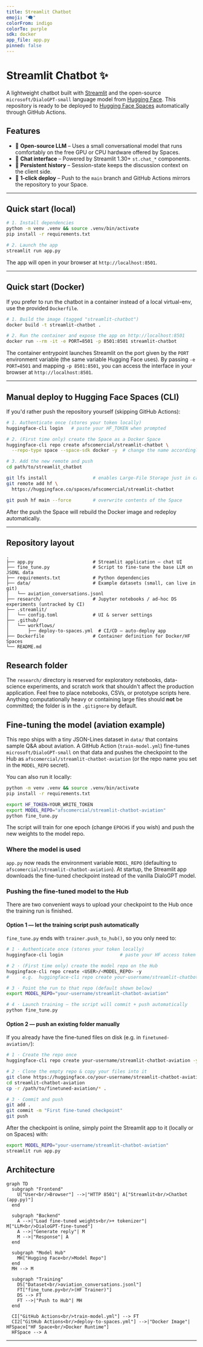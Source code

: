 ```yaml
---
title: Streamlit Chatbot
emoji: "🗨️"
colorFrom: indigo
colorTo: purple
sdk: docker
app_file: app.py
pinned: false
---
```


# Streamlit Chatbot ✨

A lightweight chatbot built with [Streamlit](https://streamlit.io/) and the open-source `microsoft/DialoGPT-small` language model from [Hugging Face](https://huggingface.co/). This repository is ready to be deployed to [Hugging Face Spaces](https://huggingface.co/spaces) automatically through GitHub Actions.

## Features

* 📜 **Open-source LLM** – Uses a small conversational model that runs comfortably on the free GPU or CPU hardware offered by Spaces.
* 💬 **Chat interface** – Powered by Streamlit 1.30+ `st.chat_*` components.
* 🔄 **Persistent history** – Session-state keeps the discussion context on the client side.
* 🚀 **1-click deploy** – Push to the `main` branch and GitHub Actions mirrors the repository to your Space.

---

## Quick start (local)

```bash
# 1. Install dependencies
python -m venv .venv && source .venv/bin/activate
pip install -r requirements.txt

# 2. Launch the app
streamlit run app.py
```

The app will open in your browser at `http://localhost:8501`.

---

## Quick start (Docker)

If you prefer to run the chatbot in a container instead of a local virtual-env, use the provided `Dockerfile`.

```bash
# 1. Build the image (tagged "streamlit-chatbot")
docker build -t streamlit-chatbot .

# 2. Run the container and expose the app on http://localhost:8501
docker run --rm -it -e PORT=8501 -p 8501:8501 streamlit-chatbot
```

The container entrypoint launches Streamlit on the port given by the `PORT` environment variable (the same variable Hugging Face uses). By passing `-e PORT=8501` and mapping `-p 8501:8501`, you can access the interface in your browser at `http://localhost:8501`.

---

## Manual deploy to Hugging Face Spaces (CLI)

If you'd rather push the repository yourself (skipping GitHub Actions):

```bash
# 1. Authenticate once (stores your token locally)
huggingface-cli login   # paste your HF_TOKEN when prompted

# 2. (First time only) create the Space as a Docker Space
huggingface-cli repo create afscomercial/streamlit-chatbot \
  --repo-type space --space-sdk docker -y  # change the name accordingly

# 3. Add the new remote and push
cd path/to/streamlit_chatbot

git lfs install                 # enables Large-File Storage just in case
git remote add hf \
  https://huggingface.co/spaces/afscomercial/streamlit-chatbot

git push hf main --force        # overwrite contents of the Space
```

After the push the Space will rebuild the Docker image and redeploy automatically.

---

## Repository layout

```
.
├── app.py                      # Streamlit application – chat UI
├── fine_tune.py                # Script to fine-tune the base LLM on JSONL data
├── requirements.txt            # Python dependencies
├── data/                       # Example datasets (small, can live in git)
│   └── aviation_conversations.jsonl
├── research/                   # Jupyter notebooks / ad-hoc DS experiments (untracked by CI)
├── .streamlit/
│   └── config.toml             # UI & server settings
├── .github/
│   └── workflows/
│       ├── deploy-to-spaces.yml  # CI/CD – auto-deploy app
├── Dockerfile                  # Container definition for Docker/HF Spaces
└── README.md
```

## Research folder
The `research/` directory is reserved for exploratory notebooks, data-science experiments, and scratch work that shouldn't affect the production application. Feel free to place notebooks, CSVs, or prototype scripts here. Anything computationally heavy or containing large files should **not** be committed; the folder is in the `.gitignore` by default.

## Fine-tuning the model (aviation example)

This repo ships with a tiny JSON-Lines dataset in `data/` that contains sample Q&A about aviation. A GitHub Action (`train-model.yml`) fine-tunes `microsoft/DialoGPT-small` on that data and pushes the checkpoint to the Hub as `afscomercial/streamlit-chatbot-aviation` (or the repo name you set in the `MODEL_REPO` secret).

You can also run it locally:

```bash
python -m venv .venv && source .venv/bin/activate
pip install -r requirements.txt

export HF_TOKEN=YOUR_WRITE_TOKEN
export MODEL_REPO="afscomercial/streamlit-chatbot-aviation"
python fine_tune.py
```

The script will train for one epoch (change `EPOCHS` if you wish) and push the new weights to the model repo.

### Where the model is used
`app.py` now reads the environment variable `MODEL_REPO` (defaulting to `afscomercial/streamlit-chatbot-aviation`). At startup, the Streamlit app downloads the fine-tuned checkpoint instead of the vanilla DialoGPT model.

### Pushing the fine-tuned model to the Hub

There are two convenient ways to upload your checkpoint to the Hub once the training run is finished.

#### Option 1 — let the training script push automatically
`fine_tune.py` ends with `trainer.push_to_hub()`, so you only need to:

```bash
# 1 · Authenticate once (stores your token locally)
huggingface-cli login                     # paste your HF access token

# 2 · (First time only) create the model repo on the Hub
huggingface-cli repo create <USER>/<MODEL_REPO> -y
#     e.g.  huggingface-cli repo create your-username/streamlit-chatbot-aviation -y

# 3 · Point the run to that repo (default shown below)
export MODEL_REPO="your-username/streamlit-chatbot-aviation"

# 4 · Launch training — the script will commit + push automatically
python fine_tune.py
```

#### Option 2 — push an existing folder manually
If you already have the fine-tuned files on disk (e.g. in `finetuned-aviation/`):

```bash
# 1 · Create the repo once
huggingface-cli repo create your-username/streamlit-chatbot-aviation -y

# 2 · Clone the empty repo & copy your files into it
git clone https://huggingface.co/your-username/streamlit-chatbot-aviation
cd streamlit-chatbot-aviation
cp -r /path/to/finetuned-aviation/* .

# 3 · Commit and push
git add .
git commit -m "First fine-tuned checkpoint"
git push
```

After the checkpoint is online, simply point the Streamlit app to it (locally or on Spaces) with:

```bash
export MODEL_REPO="your-username/streamlit-chatbot-aviation"
streamlit run app.py
```

## Architecture

```mermaid
graph TD
  subgraph "Frontend"
    U["User<br/>Browser"] -->|"HTTP 8501"| A["Streamlit<br/>Chatbot (app.py)"]
  end

  subgraph "Backend"
    A -->|"Load fine-tuned weights<br/>+ tokenizer"| M["LLM<br/>DialoGPT-fine-tuned"]
    A -->|"Generate reply"| M
    M -->|"Response"| A
  end

  subgraph "Model Hub"
    MH["Hugging Face<br/>Model Repo"]
  end
  MH --> M

  subgraph "Training"
    DS["Dataset<br/>aviation_conversations.jsonl"]
    FT["fine_tune.py<br/>(HF Trainer)"]
    DS --> FT
    FT -->|"Push to Hub"| MH
  end

  CI["GitHub Actions<br/>train-model.yml"] --> FT
  CI2["GitHub Actions<br/>deploy-to-spaces.yml"] -->|"Docker Image"| HFSpace["HF Space<br/>Docker Runtime"]
  HFSpace --> A
```

---